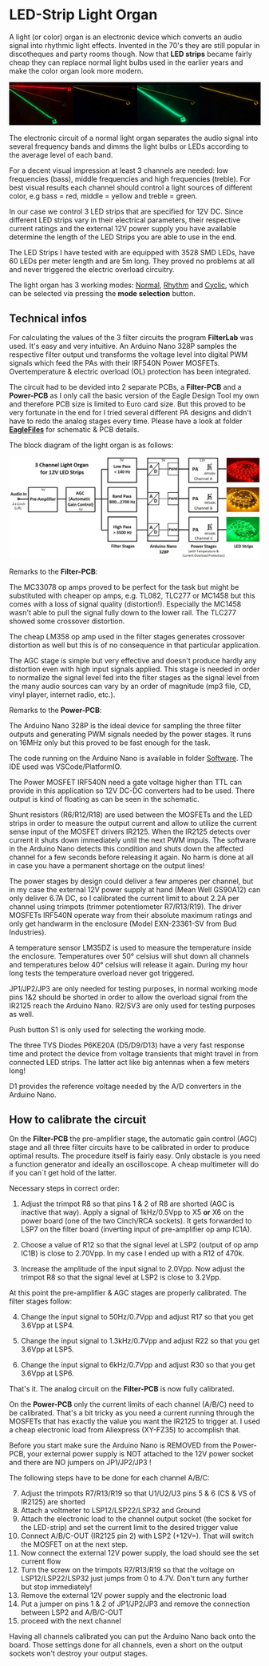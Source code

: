 # LED-Strip Light Organ #

A light (or color) organ is an electronic device which converts an audio signal into rhythmic light effects. Invented in the 70's they are still popular in discotheques and party rooms though.
Now that **LED strips** became fairly cheap they can replace normal light bulbs used in the earlier years and make the color organ look more modern.

<img src="Doc/SequenceNormalMode.jpg">

The electronic circuit of a normal light organ separates the audio signal into several frequency bands and dimms the light bulbs or LEDs according to the average level of each band.

For a decent visual impression at least 3 channels are needed: low frequencies (bass), middle frequencies and high frequencies (treble). For best visual results each channel should control a light sources of different color, e.g bass = red, middle = yellow and treble = green.

In our case we control 3 LED strips that are specified for 12V DC. Since different LED strips vary in their electrical parameters, their respective current ratings and the external 12V power supply you have available determine the length of the LED Strips you are able to use in the end.

The LED Strips I have tested with are equipped with 3528 SMD LEDs, have 60 LEDs per meter length and are 5m long. They proved no problems at all and never triggered the electric overload circuitry.

The light organ has 3 working modes: [Normal](https://github.com/yellobyte/LED-Strip-Light-Organ/blob/main/Doc/NormalMode.mp4), [Rhythm](https://github.com/yellobyte/LED-Strip-Light-Organ/blob/main/Doc/RhythmMode.mp4) and [Cyclic](https://github.com/yellobyte/LED-Strip-Light-Organ/blob/main/Doc/Cyclic.mp4), which can be selected via pressing the **mode selection** button.

## Technical infos ##

For calculating the values of the 3 filter circuits the program **FilterLab** was used. It's easy and very intuitive. An Arduino Nano 328P samples the respective filter output und transforms the voltage level into digital PWM signals which feed the PAs with their IRF540N Power MOSFETs. Overtemperature & electric overload (OL) protection has been integrated. 

The circuit had to be devided into 2 separate PCBs, a **Filter-PCB** and a **Power-PCB** as I only call the basic version of the Eagle Design Tool my own and therefore PCB size is limited to Euro card size. But this proved to be very fortunate in the end for I tried several different PA designs and didn't have to redo the analog stages every time. Please have a look at folder [**EagleFiles**](https://github.com/yellobyte/LED-Strip-Light-Organ/blob/main/EagleFiles) for schematic & PCB details.

The block diagram of the light organ is as follows:

<img src="Doc/BlockDiagram.jpg">

Remarks to the **Filter-PCB**:

The MC33078 op amps proved to be perfect for the task but might be substituted with cheaper op amps, e.g. TL082, TLC277 or MC1458 but this comes with a loss of signal quality (distortion!). Especially the MC1458 wasn't able to pull the signal fully down to the lower rail. The TLC277 showed some crossover distortion.

The cheap LM358 op amp used in the filter stages generates crossover distortion as well but this is of no consequence in that particular application.

The AGC stage is simple but very effective and doesn't produce hardly any distortion even with high input signals applied. This stage is needed in order to normalize the signal level fed into the filter stages as the signal level from the many audio sources can vary by an order of magnitude (mp3 file, CD, vinyl player, internet radio, etc.).

Remarks to the **Power-PCB**:

The Arduino Nano 328P is the ideal device for sampling the three filter outputs and generating PWM signals needed by the power stages. It runs on 16MHz only but this proved to be fast enough for the task.

The code running on the Arduino Nano is available in folder [Software](https://github.com/yellobyte/LED-Strip-Light-Organ/Software). The IDE used was VSCode/PlatformIO.

The Power MOSFET IRF540N need a gate voltage higher than TTL can provide in this application so 12V DC-DC converters had to be used. There output is kind of floating as can be seen in the schematic.

Shunt resistors (R6/R12/R18) are used between the MOSFETs and the LED strips in order to measure the output current and allow to utilize the current sense input of the MOSFET drivers IR2125. When the IR2125 detects over current it shuts down immediately until the next PWM impuls. The software in the Arduino Nano detects this condition and shuts down the affected channel for a few seconds before releasing it again. No harm is done at all in case you have a permanent shortage on the output lines!

The power stages by design could deliver a few amperes per channel, but in my case the external 12V power supply at hand (Mean Well GS90A12) can only deliver 6.7A DC, so I calibrated the current limit to about 2.2A per channel using trimpots (trimmer potentiometer R7/R13/R19). The driver MOSFETs IRF540N operate way from their absolute maximum ratings and only get handwarm in the enclosure (Model EXN-23361-SV from Bud Industries).

A temperature sensor LM35DZ is used to measure the temperature inside the enclosure. Temperatures over 50° celsius will shut down all channels and temperatures below 40° celsius will release it again. During my hour long tests the temperature overload never got triggered.

JP1/JP2/JP3 are only needed for testing purposes, in normal working mode pins 1&2 should be shorted in order to allow the overload signal from the IR2125 reach the Arduino Nano. R2/SV3 are only used for testing purposes as well.

Push button S1 is only used for selecting the working mode.

The three TVS Diodes P6KE20A (D5/D9/D13) have a very fast response time and protect the device from voltage transients that might travel in from connected LED strips. The latter act like big antennas when a few meters long!

D1 provides the reference voltage needed by the A/D converters in the Arduino Nano.

## How to calibrate the circuit ##

On the **Filter-PCB** the pre-amplifier stage, the automatic gain control (AGC) stage and all three filter circuits have to be calibrated in order to produce optimal results. The procedure itself is fairly easy. Only obstacle is you need a function generator and ideally an oscilloscope. A cheap multimeter will do if you can´t get hold of the latter.

Necessary steps in correct order:

1) Adjust the trimpot R8 so that pins 1 & 2 of R8 are shorted (AGC is inactive that way). Apply a signal of 1kHz/0.5Vpp to X5 **or** X6 on the power board (one of the two Cinch/RCA sockets). It gets forwarded to LSP7 on the filter board (inverting input of pre-amplifier op amp IC1A). 

2) Choose a value of R12 so that the signal level at LSP2 (output of op amp IC1B) is close to 2.70Vpp. In my case I ended up with a R12 of 470k.

3) Increase the amplitude of the input signal to 2.0Vpp. Now adjust the trimpot R8 so that the signal level at LSP2 is close to 3.2Vpp.

At this point the pre-amplifier & AGC stages are properly calibrated. The filter stages follow:

4) Change the input signal to 50Hz/0.7Vpp and adjust R17 so that you get 3.6Vpp at LSP4.

5) Change the input signal to 1.3kHz/0.7Vpp and adjust R22 so that you get 3.6Vpp at LSP5.

6) Change the input signal to 6kHz/0.7Vpp and adjust R30 so that you get 3.6Vpp at LSP6.

That's it. The analog circuit on the **Filter-PCB** is now fully calibrated.

On the **Power-PCB** only the current limits of each channel (A/B/C) need to be calibrated. That's a bit tricky as you need a current running through the MOSFETs that has exactly the value you want the IR2125 to trigger at. I used a cheap electronic load from Aliexpress (XY-FZ35) to accomplish that. 

Before you start make sure the Arduino Nano is REMOVED from the Power-PCB, your external power supply is NOT attached to the 12V power socket and there are NO jumpers on JP1/JP2/JP3 !

The following steps have to be done for each channel A/B/C:

7) Adjust the trimpots R7/R13/R19 so that U1/U2/U3 pins 5 & 6 (CS & VS of IR2125) are shorted
8) Attach a voltmeter to LSP12/LSP22/LSP32 and Ground
9) Attach the electronic load to the channel output socket (the socket for the LED-strip) and set the current limit to the desired trigger value 
10) Connect A/B/C-OUT (IR2125 pin 2) with LSP2 (+12V=). That will switch the MOSFET on at the next step.
11) Now connect the external 12V power supply, the load should see the set current flow
12) Turn the screw on the trimpots R7/R13/R19 so that the voltage on LSP12/LSP22/LSP32 just jumps from 0 to 4.7V. Don't turn any further but stop immediately!
13) Remove the external 12V power supply and the electronic load 
14) Put a jumper on pins 1 & 2 of JP1/JP2/JP3 and remove the connection between LSP2 and A/B/C-OUT
15) proceed with the next channel

Having all channels calibrated you can put the Arduino Nano back onto the board.
Those settings done for all channels, even a short on the output sockets won't destroy your output stages.
